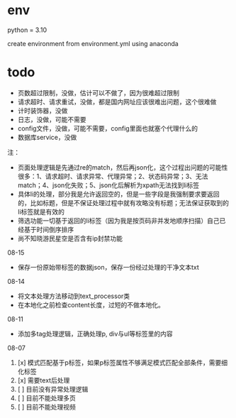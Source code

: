 # env

python = 3.10

create environment from environment.yml using anaconda

# todo

- 页数超过限制，没做，估计可以不做了，因为很难超过限制
- 请求超时、请求重试，没做，都是国内网址应该很难出问题，这个很难做
- 计时装饰器，没做
- 日志，没做，可能不需要
- config文件，没做，可能不需要，config里面也就塞个代理什么的
- 数据库service，没做

注：

- 页面处理逻辑是先通过re的match，然后再json化，这个过程出问题的可能性很多：1、请求超时、请求异常、代理异常；2、状态码异常；3、无法match；4、json化失败；5、json化后解析为xpath无法找到li标签
- 具体li的处理，部分我是允许返回空的，但是一些字段是我强制要求要返回的，比如标题，但是不保证处理过程中就有攻略没有标题；无法保证获取到的li标签就是有效的
- 筛选功能一切基于返回的li标签（因为我是按页码非并发地顺序扫描）自己已经基于时间倒序排序
- 尚不知晓游民星空是否含有ip封禁功能

08-15
- 保存一份原始带标签的数据json，保存一份经过处理的干净文本txt

08-14
- 将文本处理方法移动到text_processor类
- 在本地化之前检查content长度，过短的不做本地化。

08-11
- 添加多tag处理逻辑，正确处理p, div与ul等标签里的内容

08-07

1. [x] 模式匹配基于p标签，如果p标签属性不够满足模式匹配全部条件，需要细化标签
2. [x] 需要text后处理
3. [ ] 目前没有异常处理逻辑
4. [ ] 目前不能处理多页
5. [ ] 目前不能处理视频
